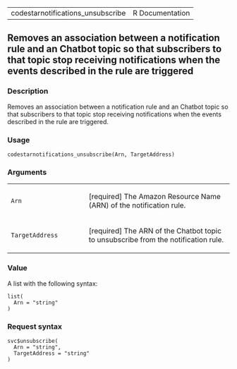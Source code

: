<table style="width: 100%;">
<tbody>
<tr class="odd">
<td>codestarnotifications_unsubscribe</td>
<td style="text-align: right;">R Documentation</td>
</tr>
</tbody>
</table>

## Removes an association between a notification rule and an Chatbot topic so that subscribers to that topic stop receiving notifications when the events described in the rule are triggered

### Description

Removes an association between a notification rule and an Chatbot topic
so that subscribers to that topic stop receiving notifications when the
events described in the rule are triggered.

### Usage

    codestarnotifications_unsubscribe(Arn, TargetAddress)

### Arguments

<table>
<colgroup>
<col style="width: 35%" />
<col style="width: 65%" />
</colgroup>
<tbody>
<tr class="odd">
<td><code id="codestarnotifications_unsubscribe_:_Arn">Arn</code></td>
<td><p>[required] The Amazon Resource Name (ARN) of the notification
rule.</p></td>
</tr>
<tr class="even">
<td><code
id="codestarnotifications_unsubscribe_:_TargetAddress">TargetAddress</code></td>
<td><p>[required] The ARN of the Chatbot topic to unsubscribe from the
notification rule.</p></td>
</tr>
</tbody>
</table>

### Value

A list with the following syntax:

    list(
      Arn = "string"
    )

### Request syntax

    svc$unsubscribe(
      Arn = "string",
      TargetAddress = "string"
    )
